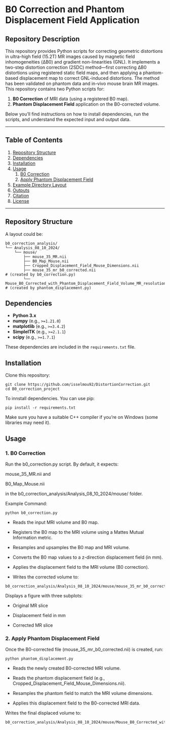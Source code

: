 # B0 Correction and Phantom Displacement Field Application
## Repository Description

This repository provides Python scripts for correcting geometric distortions in ultra-high field (15.2T) MR images caused by magnetic field inhomogeneities (ΔB0) and gradient non-linearities (GNL). It implements a two-step distortion correction (2SDC) method—first correcting ΔB0 distortions using registered static field maps, and then applying a phantom-based displacement map to correct GNL-induced distortions. The method has been validated on phantom data and in-vivo mouse brain MR images.
This repository contains two Python scripts for:
1. **B0 Correction** of MRI data (using a registered B0 map).
2. **Phantom Displacement Field** application on the B0-corrected volume.

Below you’ll find instructions on how to install dependencies, run the scripts, and understand the expected input and output data.

---

## Table of Contents
1. [Repository Structure](#repository-structure)
2. [Dependencies](#dependencies)
3. [Installation](#installation)
4. [Usage](#usage)
   1. [B0 Correction](#1-b0-correction)
   2. [Apply Phantom Displacement Field](#2-apply-phantom-displacement)
5. [Example Directory Layout](#example-directory-layout)
6. [Outputs](#outputs)
7. [Citation](#citation)
8. [License](#license)

---

## Repository Structure

A layout could be:

```console
b0_correction_analysis/
└── Analysis_08_10_2024/
    └── mouse/
        ├── mouse_35_MR.nii
        ├── B0_Map_Mouse.nii
        ├── Cropped_Displacement_Field_Mouse_Dimensions.nii
        ├── mouse_35_mr_b0_corrected.nii                                # (created by b0_correction.py)
        └── Mouse_B0_Corrected_with_Phantom_Displacement_Field_Volume_MR_resolution.nii   # (created by phantom_displacement.py)
```

## Dependencies
- **Python 3.x**  
- **numpy** (e.g., `>=1.21.0`)
- **matplotlib** (e.g., `>=3.4.2`)
- **SimpleITK** (e.g., `>=2.1.1`)
- **scipy** (e.g., `>=1.7.1`)

These dependencies are included in the `requirements.txt` file.

## Installation

Clone this repository:

```console
git clone https://github.com/isselmou92/DistortionCorrection.git
cd B0_correction_project
```
To innstall dependencies. You can use pip:

```console
pip install -r requirements.txt
```
Make sure you have a suitable C++ compiler if you’re on Windows (some libraries may need it).

## Usage
### 1. B0 Correction
Run the b0_correction.py script. By default, it expects:

mouse_35_MR.nii and

B0_Map_Mouse.nii

in the b0_correction_analysis/Analysis_08_10_2024/mouse/ folder.

Example Command:

```console
python b0_correction.py
```
- Reads the input MRI volume and B0 map.

- Registers the B0 map to the MRI volume using a Mattes Mutual Information metric.

- Resamples and upsamples the B0 map and MRI volume.

- Converts the B0 map values to a z-direction displacement field (in mm).

- Applies the displacement field to the MRI volume (B0 correction).

- Writes the corrected volume to:

```console
b0_correction_analysis/Analysis_08_10_2024/mouse/mouse_35_mr_b0_corrected.nii
```

Displays a figure with three subplots:

- Original MR slice

- Displacement field in mm

- Corrected MR slice

### 2. Apply Phantom Displacement Field
Once the B0-corrected file (mouse_35_mr_b0_corrected.nii) is created, run:

```console
python phantom_displacement.py
```
- Reads the newly created B0-corrected MRI volume.

- Reads the phantom displacement field (e.g., Cropped_Displacement_Field_Mouse_Dimensions.nii).

- Resamples the phantom field to match the MRI volume dimensions.

- Applies this displacement field to the B0-corrected MRI data.

Writes the final displaced volume to:

```console
b0_correction_analysis/Analysis_08_10_2024/mouse/Mouse_B0_Corrected_with_Phantom_Displacement_Field_Volume_MR_resolution.nii
```

